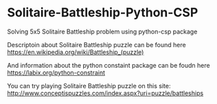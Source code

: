 # Solitaire-Battleship-Python-CSP
Solving 5x5 Solitaire Battleship problem using python-csp package

Descriptoin about Solitaire Battleship puzzle can be found here
https://en.wikipedia.org/wiki/Battleship_(puzzle)

And information about the python constaint package can be foudn here
https://labix.org/python-constraint

You can try playing Solitaire Battleship puzzle on this site:
http://www.conceptispuzzles.com/index.aspx?uri=puzzle/battleships
